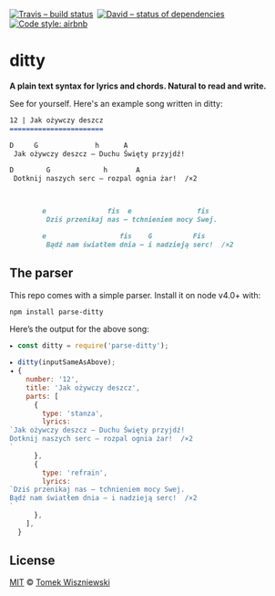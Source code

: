 [![Travis – build status
](https://img.shields.io/travis/magnificat/ditty/master.svg?style=flat-square
)](https://travis-ci.org/magnificat/ditty
) [![David – status of dependencies
](https://img.shields.io/david/magnificat/ditty.svg?style=flat-square
)](https://david-dm.org/magnificat/ditty
) [![Code style: airbnb
](https://img.shields.io/badge/code%20style-airbnb-777777.svg?style=flat-square
)](https://github.com/airbnb/javascript
)


# ditty

**A plain text syntax for lyrics and chords. Natural to read and write.**


See for yourself. Here's an example song written in ditty:

```markdown
12 | Jak ożywczy deszcz
=======================

D     G              h      A
 Jak ożywczy deszcz – Duchu Święty przyjdź!

D        G             h       A
 Dotknij naszych serc – rozpal ognia żar!  /×2



        e               fis  e                fis
         Dziś przenikaj nas – tchnieniem mocy Swej.

        e                  fis    G          Fis
         Bądź nam światłem dnia – i nadzieją serc!  /×2
```


## The parser

This repo comes with a simple parser. Install it on node v4.0+ with:

```sh
npm install parse-ditty
```

Here’s the output for the above song:

```js
▸ const ditty = require('parse-ditty');

▸ ditty(inputSameAsAbove);
◂ {
    number: '12',
    title: 'Jak ożywczy deszcz',
    parts: [
      {
        type: 'stanza',
        lyrics:
`Jak ożywczy deszcz – Duchu Święty przyjdź!
Dotknij naszych serc – rozpal ognia żar!  /×2
`
      },
      {
        type: 'refrain',
        lyrics:
`Dziś przenikaj nas – tchnieniem mocy Swej.
Bądź nam światłem dnia – i nadzieją serc!  /×2
`
      },
    ],
  }
```


## License

[MIT](./License.md) © [Tomek Wiszniewski](https://github.com/tomekwi)
